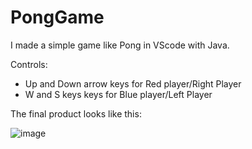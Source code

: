 # PongGame

I made a simple game like Pong in VScode with Java.

Controls:

- Up and Down arrow keys for Red player/Right Player
- W and S keys keys for Blue player/Left Player

The final product looks like this:

![image](https://user-images.githubusercontent.com/95643357/232498142-893e46b0-75d6-4605-8470-99efaa02b480.png)
